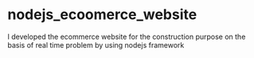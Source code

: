 # nodejs_ecoomerce_website
I developed  the ecommerce website for the construction purpose on the basis of real time problem by using nodejs framework 
